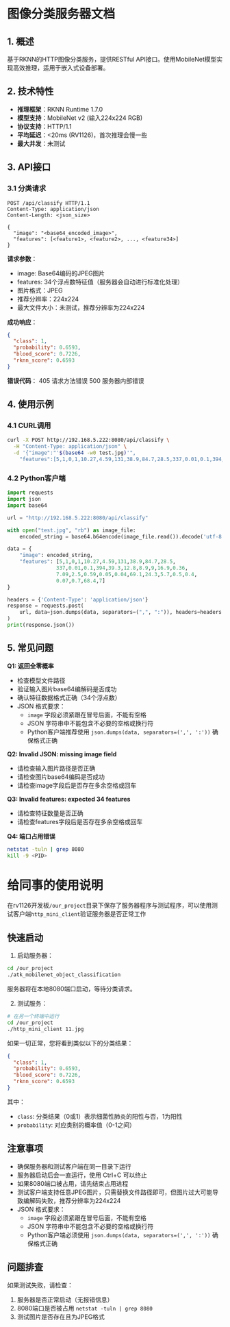 # 图像分类服务器文档

## 1. 概述
基于RKNN的HTTP图像分类服务，提供RESTful API接口。使用MobileNet模型实现高效推理，适用于嵌入式设备部署。

## 2. 技术特性
- **推理框架**：RKNN Runtime 1.7.0
- **模型支持**：MobileNet v2 (输入224x224 RGB)
- **协议支持**：HTTP/1.1
- **平均延迟**：<20ms (RV1126)，首次推理会慢一些
- **最大并发**：未测试

## 3. API接口

### 3.1 分类请求
```http
POST /api/classify HTTP/1.1
Content-Type: application/json
Content-Length: <json_size>

{
  "image": "<base64_encoded_image>",
  "features": [<feature1>, <feature2>, ..., <feature34>]
}
```

**请求参数**：
- image: Base64编码的JPEG图片
- features: 34个浮点数特征值（服务器会自动进行标准化处理）
- 图片格式：JPEG
- 推荐分辨率：224x224
- 最大文件大小：未测试，推荐分辨率为224x224

**成功响应**：
```json
{
  "class": 1,
  "probability": 0.6593,
  "blood_score": 0.7226,
  "rknn_score": 0.6593
}
```

**错误代码**：
405 请求方法错误
500 服务器内部错误

## 4. 使用示例

### 4.1 CURL调用
```bash
curl -X POST http://192.168.5.222:8080/api/classify \
  -H "Content-Type: application/json" \
  -d '{"image":"'$(base64 -w0 test.jpg)'",
    "features":[5,1,0,1,10.27,4.59,131,38.9,84.7,28.5,337,0.01,0.1,394,39.3,12.8,8.9,9,16.9,0.36,7.09,2.5,0.59,0.05,0.04,69.1,24.3,5.7,0.5,0.4,0.07,0.7,68.4,7]}'
```

### 4.2 Python客户端
```python
import requests
import json
import base64

url = "http://192.168.5.222:8080/api/classify"

with open("test.jpg", "rb") as image_file:
    encoded_string = base64.b64encode(image_file.read()).decode('utf-8')

data = {
    "image": encoded_string,
    "features": [5,1,0,1,10.27,4.59,131,38.9,84.7,28.5,
                337,0.01,0.1,394,39.3,12.8,8.9,9,16.9,0.36,
                7.09,2.5,0.59,0.05,0.04,69.1,24.3,5.7,0.5,0.4,
                0.07,0.7,68.4,7]
}

headers = {'Content-Type': 'application/json'}
response = requests.post(
    url, data=json.dumps(data, separators=(",", ":")), headers=headers
)
print(response.json())
```

## 5. 常见问题

**Q1: 返回全零概率**
- 检查模型文件路径
- 验证输入图片base64编解码是否成功
- 确认特征数据格式正确（34个浮点数）
- JSON 格式要求：
  - `image` 字段必须紧跟在冒号后面，不能有空格
  - JSON 字符串中不能包含不必要的空格或换行符
  - Python客户端推荐使用 `json.dumps(data, separators=(',', ':'))` 确保格式正确

**Q2: Invalid JSON: missing image field**
- 请检查输入图片路径是否正确
- 请检查图片base64编码是否成功
- 请检查image字段后是否存在多余空格或回车

**Q3: Invalid features: expected 34 features**
- 请检查特征数量是否正确
- 请检查features字段后是否存在多余空格或回车

**Q4: 端口占用错误**
```bash
netstat -tuln | grep 8080
kill -9 <PID>
```


# 给同事的使用说明

在rv1126开发板`/our_project`目录下保存了服务器程序与测试程序，可以使用测试客户端`http_mini_client`验证服务器是否正常工作

## 快速启动
1. 启动服务器：
````bash
cd /our_project
./atk_mobilenet_object_classification
````

服务器将在本地8080端口启动，等待分类请求。

2. 测试服务：
````bash
# 在另一个终端中运行
cd /our_project
./http_mini_client 11.jpg
````

如果一切正常，您将看到类似以下的分类结果：
````json
{
  "class": 1,
  "probability": 0.6593,
  "blood_score": 0.7226,
  "rknn_score": 0.6593
}
````
其中：
- `class`: 分类结果（0或1）表示细菌性肺炎的阳性与否，1为阳性
- `probability`: 对应类别的概率值（0-1之间）

## 注意事项
- 确保服务器和测试客户端在同一目录下运行
- 服务器启动后会一直运行，使用 Ctrl+C 可以终止
- 如果8080端口被占用，请先结束占用进程
- 测试客户端支持任意JPEG图片，只需替换文件路径即可，但图片过大可能导致编解码失败，推荐分辨率为224x224
- JSON 格式要求：
  - `image` 字段必须紧跟在冒号后面，不能有空格
  - JSON 字符串中不能包含不必要的空格或换行符
  - Python客户端必须使用 `json.dumps(data, separators=(',', ':'))` 确保格式正确

## 问题排查
如果测试失败，请检查：
1. 服务器是否正常启动（无报错信息）
2. 8080端口是否被占用 `netstat -tuln | grep 8080`
3. 测试图片是否存在且为JPEG格式
